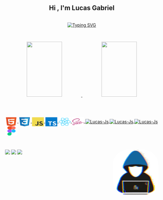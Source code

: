 <h2 align="center">Hi , I'm Lucas Gabriel</h2>

<br/>

<div align="center"><a href="https://git.io/typing-svg"><img src="https://readme-typing-svg.demolab.com?font=Fira+Code&pause=1000&color=4C2B92&center=&vCenter=&repeat=&random=falso&width=500&lines=welcome+to+my+profile!;I'm+a+programming+student;front-end+and+back-end+focused;ready+to+participate+in+important+projects" alt="Typing SVG" /></a></div>

##

<br />

<div align="center">
  <a href="https://github.com/DevLuk4s">
  <img height="180em" width="48%" src="https://github-readme-stats.vercel.app/api?username=devluk4s&show_icons=true&theme=dracula&include_all_commits=true&count_private=true"/>
  <img height="180em" width="48%" src="https://github-readme-stats.vercel.app/api/top-langs/?username=devluk4s&layout=compact&langs_count=7&theme=dracula"/>
</div>

##

<br />

<div style="display: inline_block"><br>
  <img align="center" alt="Lucas-HTML" height="30" width="40" src="https://raw.githubusercontent.com/devicons/devicon/master/icons/html5/html5-original.svg">
  <img align="center" alt="Lucas-CSS" height="30" width="40" src="https://raw.githubusercontent.com/devicons/devicon/master/icons/css3/css3-original.svg">
  <img align="center" alt="Lucas-Js" height="30" width="40" src="https://raw.githubusercontent.com/devicons/devicon/master/icons/javascript/javascript-original.svg">
  <img align="center" alt="Lucas-Js" height="30" width="40" src="https://raw.githubusercontent.com/devicons/devicon/master/icons/typescript/typescript-original.svg">
  <img align="center" alt="Lucas-Js" height="30" width="40" src="https://raw.githubusercontent.com/devicons/devicon/master/icons/react/react-original.svg">
  <img align="center" alt="Lucas-Js" height="30" width="40" src="https://raw.githubusercontent.com/devicons/devicon/master/icons/sass/sass-original.svg">
  <img align="center" alt="Lucas-Js" height="30" width="40" src="https://camo.githubusercontent.com/3dc4bc88f74816c3978c086eedad4391b3eeb43f13eebbf7ae327d086eb99c75/68747470733a2f2f63646e2e776f726c64766563746f726c6f676f2e636f6d2f6c6f676f732f7374796c65642d636f6d706f6e656e74732d312e737667">
  <img align="center" alt="Lucas-Js" height="30" width="40" src="https://camo.githubusercontent.com/3011d10b960ae22c9b64939881eddc657c1d380607a5316261b579294160b784/68747470733a2f2f63646e2e6a7364656c6976722e6e65742f67682f64657669636f6e732f64657669636f6e2f69636f6e732f7461696c77696e646373732f7461696c77696e646373732d706c61696e2e737667">
  <img align="center" alt="Lucas-Js" height="30" width="40" src="https://camo.githubusercontent.com/38827655e1ae0e1518d635ad89e8aa46b7f977c795952245c36a2d58064f1803/68747470733a2f2f63646e2e6a7364656c6976722e6e65742f67682f64657669636f6e732f64657669636f6e2f69636f6e732f6769742f6769742d6f726967696e616c2e737667">
  <img align="center" alt="Lucas-Js" height="30" width="40" src="https://raw.githubusercontent.com/devicons/devicon/master/icons/figma/figma-original.svg">

##

  <br />
  
  <!-- gif -->
  <img align="right" alt="Lucas-pic" height="150" style="border-radius:50px;" src="https://raw.githubusercontent.com/0xAbdulKhalid/0xAbdulKhalid/main/assets/mdImages/about_me.gif">
</div>
  
<div>
  <a href="https://www.instagram.com/devluk4s/" target="_blank"><img src="https://img.shields.io/badge/-Instagram-%23E4405F?style=for-the-badge&logo=instagram&logoColor=white" target="_blank"></a>
  <a href="https://www.linkedin.com/in/lucas-gabriel-a1525124b/" target="_blank"><img src="https://img.shields.io/badge/-LinkedIn-%230077B5?style=for-the-badge&logo=linkedin&logoColor=white" target="_blank"></a>
  <a href="https://portfolio-2-0-ivory-seven.vercel.app/" target="_blank"><img src="https://img.shields.io/badge/my_portfolio-000?style=for-the-badge&logo=ko-fi&logoColor=white" target="_blank"></a>
</div>
